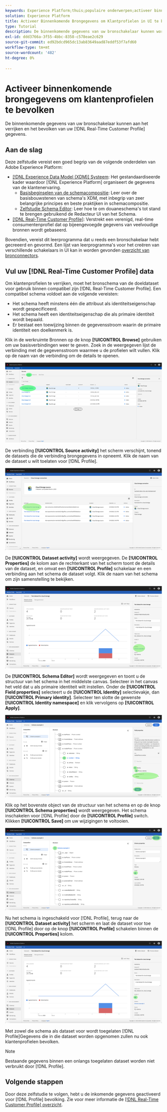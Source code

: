 ```yaml
---
keywords: Experience Platform;thuis;populaire onderwerpen;activeer binnenkomende gegevens;bevolk profiel;bevolkt rtcp;bevolkt verenigd profiel
solution: Experience Platform
title: Activeer Binnenkomende Brongegevens om Klantprofielen in UI te bevolken
type: Tutorial
description: De binnenkomende gegevens van uw bronschakelaar kunnen worden gebruikt om uw gegevens van het Profiel van de Klant in real time te verrijken en te bevolken.
exl-id: ddd3766a-3f55-4bbc-8358-c578eae2c629
source-git-commit: ed92bdcd965dc13ab83649aad87eddf53f7afd60
workflow-type: tm+mt
source-wordcount: '482'
ht-degree: 0%

---
```


# Activeer binnenkomende brongegevens om klantenprofielen te bevolken

De binnenkomende gegevens van uw bronschakelaar kunnen aan het verrijken en het bevolken van uw [!DNL Real-Time Customer Profile] gegevens.

## Aan de slag

Deze zelfstudie vereist een goed begrip van de volgende onderdelen van Adobe Experience Platform:

- [[!DNL Experience Data Model (XDM)] Systeem](../../../xdm/home.md): Het gestandaardiseerde kader waardoor [!DNL Experience Platform] organiseert de gegevens van de klantenervaring.
   - [Basisbeginselen van de schemacompositie](../../../xdm/schema/composition.md): Leer over de basisbouwstenen van schema&#39;s XDM, met inbegrip van zeer belangrijke principes en beste praktijken in schemacompositie.
   - [Zelfstudie Schema Editor](../../../xdm/tutorials/create-schema-ui.md): Leer hoe te om douaneschema&#39;s tot stand te brengen gebruikend de Redacteur UI van het Schema.
- [[!DNL Real-Time Customer Profile]](../../../profile/home.md): Verstrekt een verenigd, real-time consumentenprofiel dat op bijeengevoegde gegevens van veelvoudige bronnen wordt gebaseerd.

Bovendien, vereist dit leerprogramma dat u reeds een bronschakelaar hebt gecreeerd en gevormd.  Een lijst van leerprogramma&#39;s voor het creëren van verschillende schakelaars in UI kan in worden gevonden [overzicht van bronconnectors](../../home.md).

## Vul uw [!DNL Real-Time Customer Profile] data

Om klantenprofielen te verrijken, moet het bronschema van de doeldataset voor gebruik binnen compatibel zijn [!DNL Real-Time Customer Profile]. Een compatibel schema voldoet aan de volgende vereisten:

- Het schema heeft minstens één die attribuut als identiteitseigenschap wordt gespecificeerd.
- Het schema heeft een identiteitseigenschap die als primaire identiteit wordt bepaald.
- Er bestaat een toewijzing binnen de gegevensstroom waarin de primaire identiteit een doelkenmerk is.

Klik in de werkruimte Bronnen op de knop **[!UICONTROL Browse]** gebruiken om uw basisverbindingen weer te geven. Zoek in de weergegeven lijst de verbinding met de gegevensstroom waarmee u de profielen wilt vullen. Klik op de naam van de verbinding om de details te openen.

![](../../images/tutorials/dataflow/cloud-storage/batch/browse.png)

De verbinding **[!UICONTROL Source activity]** het scherm verschijnt, tonend de datasets die de verbinding brongegevens in opneemt. Klik de naam van de dataset u wilt toelaten voor [!DNL Profile].

![](../../images/tutorials/dataflow/cloud-storage/batch/dataset-dataflow.png)

De **[!UICONTROL Dataset activity]** wordt weergegeven. De **[!UICONTROL Properties]** de kolom aan de rechterkant van het scherm toont de details van de dataset, en omvat een **[!UICONTROL Profile]** schakelaar en een verbinding aan het schema de dataset volgt. Klik de naam van het schema om zijn samenstelling te bekijken.

![](../../images/tutorials/dataflow/cloud-storage/batch/select-dataset-schema.png)

De **[!UICONTROL Schema Editor]** wordt weergegeven en toont u de structuur van het schema in het middelste canvas. Selecteer in het canvas het veld dat u als primaire identiteit wilt instellen. Onder de **[!UICONTROL Field properties]** selecteert u de **[!UICONTROL Identity]** selectievakje, dan **[!UICONTROL Primary identity]**. Selecteer ten slotte de gewenste **[!UICONTROL Identity namespace]** en klik vervolgens op **[!UICONTROL Apply]**.

![](../../images/tutorials/dataflow/cloud-storage/batch/set-schema-identity.png)

Klik op het bovenste object van de structuur van het schema en op de knop **[!UICONTROL Schema properties]** wordt weergegeven. Het schema inschakelen voor [!DNL Profile] door de **[!UICONTROL Profile]** switch. Klikken **[!UICONTROL Save]** om uw wijzigingen te voltooien.

![](../../images/tutorials/dataflow/cloud-storage/batch/enable-profile.png)

Nu het schema is ingeschakeld voor [!DNL Profile], terug naar de **[!UICONTROL Dataset activity]** het scherm en laat de dataset voor toe [!DNL Profile] door op de knop **[!UICONTROL Profile]** schakelen binnen de **[!UICONTROL Properties]** kolom.

![](../../images/tutorials/dataflow/cloud-storage/batch/enable-dataset-profile.png)

Met zowel die schema als dataset voor wordt toegelaten [!DNL Profile]Gegevens die in die dataset worden opgenomen zullen nu ook klantenprofielen bevolken.

>[!NOTE]
>
>Bestaande gegevens binnen een onlangs toegelaten dataset worden niet verbruikt door [!DNL Profile].

## Volgende stappen

Door deze zelfstudie te volgen, hebt u de inkomende gegevens geactiveerd voor [!DNL Profile] bevolking. Zie voor meer informatie de [[!DNL Real-Time Customer Profile] overzicht](../../../profile/home.md).

